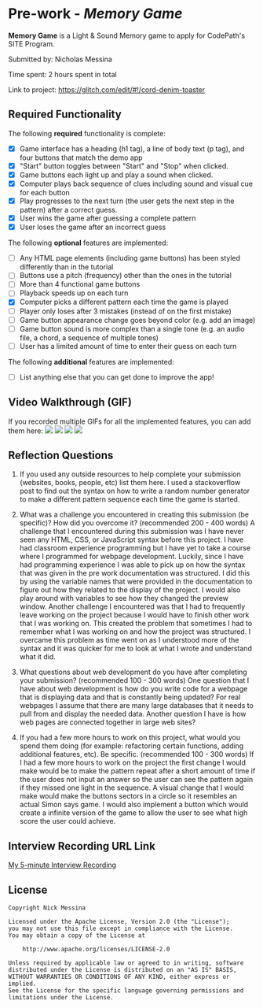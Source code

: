 # Pre-work - *Memory Game*

**Memory Game** is a Light & Sound Memory game to apply for CodePath's SITE Program. 

Submitted by: Nicholas Messina

Time spent: 2 hours spent in total

Link to project: https://glitch.com/edit/#!/cord-denim-toaster

## Required Functionality

The following **required** functionality is complete:

* [x] Game interface has a heading (h1 tag), a line of body text (p tag), and four buttons that match the demo app
* [x] "Start" button toggles between "Start" and "Stop" when clicked. 
* [x] Game buttons each light up and play a sound when clicked. 
* [x] Computer plays back sequence of clues including sound and visual cue for each button
* [x] Play progresses to the next turn (the user gets the next step in the pattern) after a correct guess. 
* [x] User wins the game after guessing a complete pattern
* [x] User loses the game after an incorrect guess

The following **optional** features are implemented:

* [ ] Any HTML page elements (including game buttons) has been styled differently than in the tutorial
* [ ] Buttons use a pitch (frequency) other than the ones in the tutorial
* [ ] More than 4 functional game buttons
* [ ] Playback speeds up on each turn
* [x] Computer picks a different pattern each time the game is played
* [ ] Player only loses after 3 mistakes (instead of on the first mistake)
* [ ] Game button appearance change goes beyond color (e.g. add an image)
* [ ] Game button sound is more complex than a single tone (e.g. an audio file, a chord, a sequence of multiple tones)
* [ ] User has a limited amount of time to enter their guess on each turn

The following **additional** features are implemented:

- [ ] List anything else that you can get done to improve the app!

## Video Walkthrough (GIF)

If you recorded multiple GIFs for all the implemented features, you can add them here:
![](http://g.recordit.co/EARyaEtyYD.gif)
![](http://g.recordit.co/z4T0BIGaLR.gif)
![](http://g.recordit.co/tWmtfY94tR.gif)
![](http://g.recordit.co/twWanYSKcN.gif)


## Reflection Questions
1. If you used any outside resources to help complete your submission (websites, books, people, etc) list them here. 
I used a stackoverflow post to find out the syntax on how to write a random number generator to make a different pattern sequence each time the game is started.

2. What was a challenge you encountered in creating this submission (be specific)? How did you overcome it? (recommended 200 - 400 words) 
A challenge that I encountered during this submission was I have never seen any HTML, CSS, or JavaScript syntax before this project. I have had classroom experience programming but I have yet to take a course where I programmed for webpage development. Luckily, since I have had programming experience I was able to pick up on how the syntax that was given in the pre work documentation was structured. I did this by using the variable names that were provided in the documentation to figure out how they related to the display of the project. I would also play around with variables to see how they changed the preview window. Another challenge I encountered was that I had to frequently leave working on the project because I would have to finish other work that I was working on. This created the problem that sometimes I had to remember what I was working on and how the project was structured. I overcame this problem as time went on as I understood more of the syntax and it was quicker for me to look at what I wrote and understand what it did.

3. What questions about web development do you have after completing your submission? (recommended 100 - 300 words) 
One question that I have about web development is how do you write code for a webpage that is displaying data and that is constantly being updated? For real webpages I assume that there are many large databases that it needs to pull from and display the needed data. Another question I have is how web pages are connected together in large web sites? 

4. If you had a few more hours to work on this project, what would you spend them doing (for example: refactoring certain functions, adding additional features, etc). Be specific. (recommended 100 - 300 words) 
If I had a few more hours to work on the project the first change I would make would be to make the pattern repeat after a short amount of time if the user does not input an answer so the user can see the pattern again if they missed one light in the sequence. A visual change that I would make would make the buttons sectors in a circle so it resembles an actual Simon says game. I would also implement a button which would create a infinite version of the game to allow the user to see what high score the user could achieve.

## Interview Recording URL Link

[My 5-minute Interview Recording](https://www.loom.com/share/e5e1b6f2b41a4967ae68ef4499b77ddc)


## License

    Copyright Nick Messina

    Licensed under the Apache License, Version 2.0 (the "License");
    you may not use this file except in compliance with the License.
    You may obtain a copy of the License at

        http://www.apache.org/licenses/LICENSE-2.0

    Unless required by applicable law or agreed to in writing, software
    distributed under the License is distributed on an "AS IS" BASIS,
    WITHOUT WARRANTIES OR CONDITIONS OF ANY KIND, either express or implied.
    See the License for the specific language governing permissions and
    limitations under the License.
